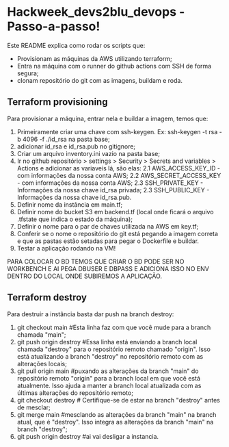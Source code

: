 # Hackweek_devs2blu_devops - Passo-a-passo!
Este README explica como rodar os scripts que:
 - Provisionam as máquinas da AWS utilizando terraform;
 - Entra na máquina com o runner do github actions com SSH de forma segura;
 - clonam repositório do git com as imagens, buildam e roda.  

## Terraform provisioning

Para provisionar a máquina, entrar nela e buildar a imagem, temos que: 

1. Primeiramente criar uma chave com ssh-keygen. Ex: ssh-keygen -t rsa -b 4096 -f ./id_rsa na pasta base;
2. adicionar id_rsa e id_rsa.pub no gitignore;
3. Criar um arquivo inventory.ini vazio na pasta base;
4. Ir no github repositório > settings > Security > Secrets and variables > Actions e adicionar as variaveis lá, são elas:
	2.1 AWS_ACCESS_KEY_ID - com informações da nossa conta AWS;
	2.2 AWS_SECRET_ACCESS_KEY - com informações da nossa conta AWS;
	2.3 SSH_PRIVATE_KEY - Informações da nossa chave id_rsa privada;
	2.3 SSH_PUBLIC_KEY - Informações da nossa chave id_rsa.pub.
5.	Definir nome da instância em main.tf;
6.	Definir nome do bucket S3 em backend.tf (local onde ficará o arquivo .tfstate que indica o estado da máquina);
7.	Definir o nome para o par de chaves utilizada na AWS em key.tf;
8.	Conferir se o nome o repositório do git está pegando a imagem correta e que as pastas estão setadas para pegar o Dockerfile e buildar.
9.	Testar a aplicação rodando na VM! 

PARA COLOCAR O BD TEMOS QUE CRIAR O BD PODE SER NO WORKBENCH E AI PEGA DBUSER E DBPASS E ADICIONA ISSO NO ENV DENTRO DO LOCAL ONDE SUBIREMOS A APLICAÇÃO.

## Terraform destroy

Para destruir a instância basta dar push na branch destroy: 

1. git checkout main #Esta linha faz com que você mude para a branch chamada "main";  
2. git push origin destroy #Essa linha está enviando a branch local chamada "destroy" para o repositório remoto chamado "origin". Isso está atualizando a branch "destroy" no repositório remoto com as alterações locais;
3. git pull origin main #puxando as alterações da branch "main" do repositório remoto "origin" para a branch local em que você está atualmente. Isso ajuda a manter a branch local atualizada com as últimas alterações do repositório remoto;
4. git checkout destroy # Certifique-se de estar na branch "destroy" antes de mesclar;
5. git merge main #mesclando as alterações da branch "main" na branch atual, que é "destroy". Isso integra as alterações da branch "main" na branch "destroy";
6. git push origin destroy #ai vai desligar a instancia.
